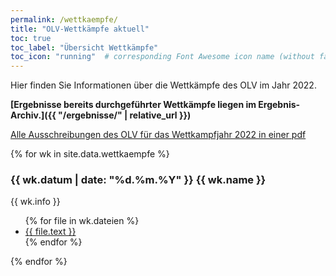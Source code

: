 ```yaml
---
permalink: /wettkaempfe/
title: "OLV-Wettkämpfe aktuell"
toc: true
toc_label: "Übersicht Wettkämpfe"
toc_icon: "running"  # corresponding Font Awesome icon name (without fa prefix)
---
```


Hier finden Sie Informationen über die Wettkämpfe des OLV im Jahr 2022.

**[Ergebnisse bereits durchgeführter Wettkämpfe liegen im Ergebnis-Archiv.]({{ "/ergebnisse/" | relative_url }})**


[Alle Ausschreibungen des OLV für das Wettkampfjahr 2022 in einer pdf](http://ohrdrufer-lv.de/inhalt/wettkaempfe/2022/Wettkampfausschreibungen%20OLV%202022%20-%20Stand_12.03.2022.pdf)

{% for wk  in site.data.wettkaempfe %}
### {{ wk.datum | date: "%d.%m.%Y" }} {{ wk.name }}

{{ wk.info }}

<ul>
{% for file in wk.dateien %}
  <li>
    <a href="{{ file.pfad | prepend: '/assets' | relative_url }}">
      {{ file.text }}
    </a>
  </li>
{% endfor %}
</ul>
{% endfor %}

